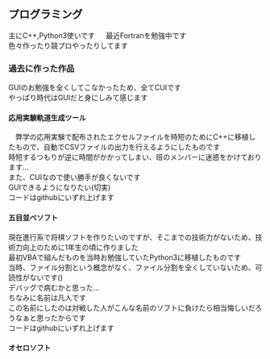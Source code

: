 ## プログラミング
主にC++,Python3使いです 　
最近Fortranを勉強中です  
色々作ったり競プロやったりしてます  
### 過去に作った作品
GUIのお勉強を全くしてこなかったため、全てCUIです  
やっぱり時代はGUIだと身にしみて感じます  
#### 応用実験軌道生成ツール  
　弊学の応用実験で配布されたエクセルファイルを時短のためにC++に移植したもので、自動でCSVファイルの出力を行えるようにしたものです  
  時短するつもりが逆に時間がかかってしまい、班のメンバーに迷惑をかけております…  
  また、CUIなので使い勝手が良くないです  
  GUIできるようになりたい(切実)  
  コードはgithubにいずれ上げます  
#### 五目並べソフト  
  現在進行系で将棋ソフトを作りたいのですが、そこまでの技術力がないため、技術力向上のために1年生の頃に作りました  
  最初VBAで組んだものを当時お勉強していたPython3に移植したものです  
  当時、ファイル分割という概念がなく、ファイル分割を全くしていないため、可読性がないです()  
  デバッグで病むかと思った…  
  ちなみに名前は凡人です  
  この名前にしたのは対戦した人がこんな名前のソフトに負けたら相当悔しいだろうなぁと思ったからです  
  コードはgithubにいずれ上げます
#### オセロソフト
   
